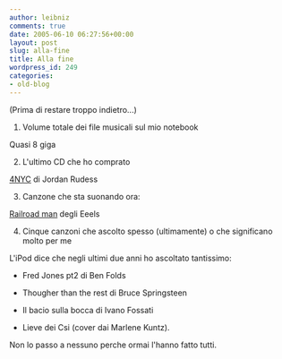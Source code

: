 ```yaml
---
author: leibniz
comments: true
date: 2005-06-10 06:27:56+00:00
layout: post
slug: alla-fine
title: Alla fine
wordpress_id: 249
categories:
- old-blog
---
```


(Prima di restare troppo indietro...)  

1. Volume totale dei file musicali sul mio notebook  

Quasi 8 giga  

  

2. L'ultimo CD che ho comprato  

[4NYC](http://www.magnacarta.net/releases/4NYC.html) di Jordan Rudess  

  

3. Canzone che sta suonando ora:  

[Railroad man](http://www.azlyrics.com/lyrics/eels/railroadman.html) degli Eeels  

  

4. Cinque canzoni che ascolto spesso (ultimamente) o che significano molto per me  

L'iPod dice che negli ultimi due anni ho ascoltato tantissimo:  

- Fred Jones pt2 di Ben Folds  

- Thougher than the rest di Bruce Springsteen  

- Il bacio sulla bocca di Ivano Fossati  

- Lieve dei Csi (cover dai Marlene Kuntz).  

  

Non lo passo a nessuno perche ormai l'hanno fatto tutti.  

  

